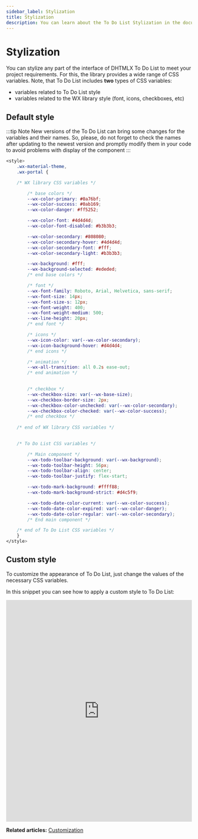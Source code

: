 ```yaml
---
sidebar_label: Stylization
title: Stylization
description: You can learn about the To Do List Stylization in the documentation of the DHTMLX JavaScript To Do List library. Browse developer guides and API reference, try out code examples and live demos, and download a free 30-day evaluation version of DHTMLX To Do List.
---
```


# Stylization

You can stylize any part of the interface of DHTMLX To Do List to meet your project requirements. For this, the library provides a wide range of CSS variables. Note, that To Do List includes **two** types of CSS variables:

- variables related to To Do List style
- variables related to the WX library style (font, icons, checkboxes, etc)

## Default style

:::tip Note
New versions of the To Do List can bring some changes for the variables and their names. So, please, do not forget to check the names after updating to the newest version and promptly modify them in your code to avoid problems with display of the component
:::

~~~css
<style>
    .wx-material-theme,
    .wx-portal {

    /* WX library CSS variables */

        /* base colors */
        --wx-color-primary: #0a76bf;
        --wx-color-success: #0ab169;
        --wx-color-danger: #ff5252;

        --wx-color-font: #4d4d4d;
        --wx-color-font-disabled: #b3b3b3;

        --wx-color-secondary: #808080;
        --wx-color-secondary-hover: #4d4d4d;
        --wx-color-secondary-font: #fff;
        --wx-color-secondary-light: #b3b3b3;

        --wx-background: #fff;
        --wx-background-selected: #ededed;
        /* end base colors */

        /* font */
        --wx-font-family: Roboto, Arial, Helvetica, sans-serif;
        --wx-font-size: 14px;
        --wx-font-size-s: 12px;
        --wx-font-weight: 400;
        --wx-font-weight-medium: 500;
        --wx-line-height: 20px;
        /* end font */

        /* icons */
        --wx-icon-color: var(--wx-color-secondary);
        --wx-icon-background-hover: #d4d4d4;
        /* end icons */

        /* animation */
        --wx-all-transition: all 0.2s ease-out;
        /* end animation */
        

        /* checkbox */
        --wx-checkbox-size: var(--wx-base-size);
        --wx-checkbox-border-size: 2px;
        --wx-checkbox-color-unchecked: var(--wx-color-secondary);
        --wx-checkbox-color-checked: var(--wx-color-success);
        /* end checkbox */
    
    /* end of WX library CSS variables */

    
    /* To Do List CSS variables */

        /* Main component */
        --wx-todo-toolbar-background: var(--wx-background);
        --wx-todo-toolbar-height: 56px;
        --wx-todo-toolbar-align: center;
        --wx-todo-toolbar-justify: flex-start;

        --wx-todo-mark-background: #ffff88;
        --wx-todo-mark-background-strict: #d4c5f9;

        --wx-todo-date-color-current: var(--wx-color-success);
        --wx-todo-date-color-expired: var(--wx-color-danger);
        --wx-todo-date-color-regular: var(--wx-color-secondary);
        /* End main component */

    /* end of To Do List CSS variables */
    }
</style>
~~~

## Custom style

To customize the appearance of To Do List, just change the values of the necessary CSS variables. 

In this snippet you can see how to apply a custom style to To Do List:

<iframe src="https://snippet.dhtmlx.com/thmx9921?mode=html" frameborder="0" class="snippet_iframe" width="100%" height="600"></iframe>

**Related articles:** [Customization](../customization)

